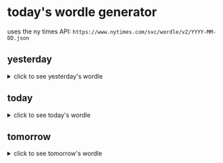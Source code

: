 # today's wordle generator

uses the ny times API: `https://www.nytimes.com/svc/wordle/v2/YYYY-MM-DD.json`

## yesterday

<details>
    <summary>click to see yesterday's wordle</summary>

    minty

</details>

## today

<details>
    <summary>click to see today's wordle</summary>

    south

</details>

## tomorrow

<details>
    <summary>click to see tomorrow's wordle</summary>

    nomad

</details>
